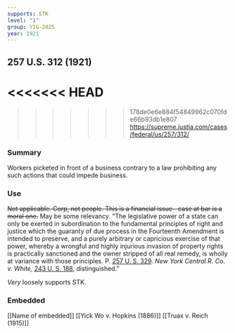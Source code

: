 ```yaml
---
supports: STK
level: "1"
group: YIG-2025
year: 1921
---
```

## 257 U.S. 312 (1921)

<<<<<<< HEAD
=======

>>>>>>> 178de0e6e884f54849962c070fde66b93db1e807
https://supreme.justia.com/cases/federal/us/257/312/

### Summary

Workers picketed in front of a business contrary to a law prohibiting any such actions that could impede business. 

### Use

~~Not applicable. Corp, not people. This is a financial issue--case at bar is a moral one.~~
May be some relevancy. 
"The legislative power of a state can only be exerted in subordination to the fundamental principles of right and justice which the guaranty of due process in the Fourteenth Amendment is intended to preserve, and a purely arbitrary or capricious exercise of that power, whereby a wrongful and highly injurious invasion of property rights is practically sanctioned and the owner stripped of all real remedy, is wholly at variance with those principles. P. [257 U. S. 329](https://supreme.justia.com/cases/federal/us/257/312/#329). _New York Central R. Co. v. White,_ [243 U. S. 188](https://supreme.justia.com/cases/federal/us/243/188/), distinguished."

*Very* loosely supports STK.

### Embedded

[[Name of embedded]]
[[Yick Wo v. Hopkins (1886)]]
[[Truax v. Reich (1915)]]
